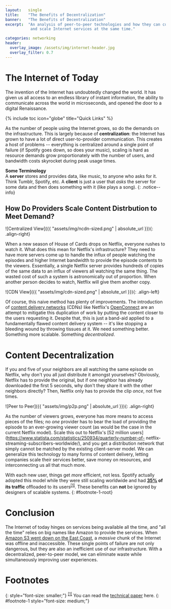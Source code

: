 ```yaml
---
layout:   single
title:    "The Benefits of Decentralization"
banner:   "The Benefits of Decentralization"
excerpt:  "An analysis of peer-to-peer technologies and how they can cut costs
           and scale Internet services at the same time."

categories: networking
header:
  overlay_image: /assets/img/internet-header.jpg
  overlay_filter: 0.7
---
```


# The Internet of Today #
The invention of the Internet has undoubtedly changed the world. It has given us all access to an endless library of instant information, the ability to communicate across the world in microseconds, and opened the door to a digital Renaissance.

{% include toc icon="globe" title="Quick Links" %}

As the number of people using the Internet grows, so do the demands on the infrastructure. This is largely because of **centralization**: the Internet has grown to have a lot of direct user-to-provider communication. This creates a host of problems -- everything is centralized around a single point of failure (if Spotify goes down, so does your music), scaling is hard as resource demands grow proportionately with the number of users, and bandwidth costs skyrocket during peak usage times.

**Some Terminology**  
A **server** stores and provides data, like music, to anyone who asks for it. Think Tumblr, Spotify, etc. A **client** is just a user that _asks_ the server for some data and then does something with it (like plays a song).
{: .notice--info}

## How Do Providers Scale Content Distrbution to Meet Demand? ##
![Centralized View]({{ "assets/img/ncdn-sized.png" | absolute_url }}){: .align-right}

When a new season of House of Cards drops on Netflix, everyone rushes to watch it. What does this mean for Netflix's infrastructure? They need to have more servers come up to handle the influx of people watching the episodes and higher Internet bandwidth to provide the episode contents to the viewers. Essentially, a single Netflix server provides hundreds of copies of the same data to an influx of viewers all watching the same thing. The wasted cost of such a system is astronomically out of proportion. When another person decides to watch, Netflix will give them another copy.

![CDN View]({{ "assets/img/cdn-sized.png" | absolute_url }}){: .align-left}

Of course, this naive method has plenty of improvements. The introduction of [content delivery networks](https://en.wikipedia.org/wiki/Content_delivery_network) (CDNs) like Netflix's [OpenConnect](https://openconnect.netflix.com/en/) are an attempt to mitigatie this duplication of work by putting the content closer to the users requesting it. Despite that, this is just a band-aid applied to a fundamentally flawed content delivery system -- it's like stopping a bleeding wound by throwing tissues at it. We need something better. Something more scalable. Something _decentralized_.

# Content Decentralization #
If you and five of your neighbors are all watching the same episode on Netflix, why don't you all just distribute it amongst yourselves? Obviously, Netflix has to provide the original, but if one neighbor has already downloaded the first 5 seconds, why don't they share it with the other neighbors directly? Then, Netflix only has to provide the clip _once_, not five times.

![Peer to Peer]({{ "assets/img/p2p.png" | absolute_url }}){: .align-right}

As the number of viewers grows, everyone has more means to access pieces of the files; no _one_ provider has to bear the load of providing the episode to an ever-growing viewer count (as would be the case in the current Netflix model). Scale this out to Netflix's [52 million users](https://www.statista.com/statistics/250934/quarterly-number-of- netflix-streaming-subscribers-worldwide/), and you get a distribution network that simply cannot be matched by the existing client-server model. We can generalize this technology to many forms of content delivery, letting companies scale their services better, save money on resources, and interconnecting us all that much more.

With each new user, things get _more_ efficient, not less. Spotify actually adopted this model while they were still scaling worldwide and had **[35%](https://www.slideshare.net/ricardovice/spotify-p2p-music-streaming) of its traffic** offloaded to its users<sup><a href="#footnote-1">[1]</a></sup>. These benefits can **not** be ignored by designers of scalable systems.
{: #footnote-1-root}

# Conclusion #
The Internet of today hinges on services being available all the time, and "all the time" relies on big names like Amazon to provide the services. When [Amazon S3 went down on the East Coast](https://aws.amazon.com/message/41926/), a _massive_ chunk of the Internet was offline and inaccessible. These single points of failure are not only dangerous, but they are also an inefficient use of our infrastructure. With a decentralized, peer-to-peer model, we can eliminate waste while simultaneously improving user experiences.

# Footnotes #
{: style="font-size: smaller;"}
<sup><a href="#footnote-1-root">[1]</a></sup>  You can read the <a href="http://www.csc.kth.se/~gkreitz//spotify-p2p10/spotify-p2p10.pdf">technical paper</a> here.
{: #footnote-1 style="font-size: medium;"}

